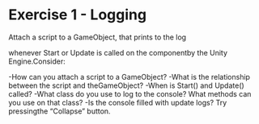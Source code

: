 # Exercise 1 - Logging


Attach a script to a GameObject, that prints to the log

whenever Start or Update is called on the componentby the Unity Engine.Consider:

-How can you attach a script to a GameObject?
-What is the relationship between the script and theGameObject?
-When is Start() and Update() called?
-What class do you use to log to the console? What methods can you use on that class?
 -Is the console filled with update logs? Try pressingthe “Collapse” button.
